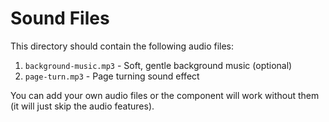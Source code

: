 # Sound Files

This directory should contain the following audio files:

1. `background-music.mp3` - Soft, gentle background music (optional)
2. `page-turn.mp3` - Page turning sound effect

You can add your own audio files or the component will work without them (it will just skip the audio features).
